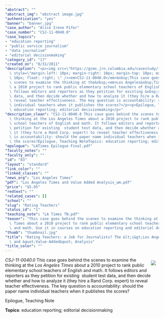 ```yaml
---
"abstract": ""
"abstract_img": "abstract image.jpg"
"authentication": "yes"
"banner": "banner.jpg"
"case_author": "Alice Irene Pifer"
"case_number": "CSJ-11-0040.0"
"case_topics":
- "education reporting"
- "public service journalism"
- "data journalism"
- "editorial decisionmaking"
"category_id": "17"
"created_on": "8/31/2011"
"description": "<p><img src=\"https://gcms.jrn.columbia.edu/casestudy/files/photos/511/abstract%20image.jpg\"\
  \ style=\"margin-left: 10px; margin-right: 10px; margin-top: 10px; margin-bottom:\
  \ 10px; float: right; \" /><em>CSJ-11-0040.0</em>&nbsp;This case goes behind the\
  \ scenes to examine the thinking at the&nbsp;<em>Los Angeles&nbsp;Times</em>&nbsp;about\
  \ a 2010 project to rank public elementary school teachers of English and math.&nbsp;It\
  \ follows editors and reporters as they petition for existing &nbsp;student test\
  \ data, and then decide whether and how to analyze it (they hire a Rand Corp. expert)&nbsp;to\
  \ reveal teacher effectiveness. The key question is accountability: should the paper&nbsp;name\
  \ individual teachers when it publishes the scores?</p><p>Epilogue, Teaching Note</p><p><strong>Topics</strong>:\
  \ education reporting; editorial decisionmaking</p>"
"description_clean": "CSJ-11-0040.0 This case goes behind the scenes to examine the\
  \ thinking at the Los Angeles Times about a 2010 project to rank public elementary\
  \ school teachers of English and math. It follows editors and reporters as they\
  \ petition for existing  student test data, and then decide whether and how to analyze\
  \ it (they hire a Rand Corp. expert) to reveal teacher effectiveness. The key question\
  \ is accountability: should the paper name individual teachers when it publishes\
  \ the scores?Epilogue, Teaching NoteTopics: education reporting; editorial decisionmaking"
"epologue": "LATimes Epilogue Final.pdf"
"faculty_notes": ""
"faculty_only": ""
"id": "83"
"layout": "standard"
"link_color": ""
"linked_classes": ""
"news_org": "Los Angeles Times"
"pdf": "Los Angeles Times and Value Added Analysis_wm.pdf"
"price": "$5.95"
"redtext": ""
"related_cases": []
"school": ""
"slug": "Rating Teachers"
"status_id": "1"
"teaching_note": "LA Times TN.pdf"
"teaser": "This case goes behind the scenes to examine the thinking at the Los Angeles\
  \ Times about a 2010 project to rank public elementary school teachers of English\
  \ and math. Use it in courses on education reporting and editorial decisionmaking. "
"thumb": "thumbnail.jpg"
"title": "Rating Teachers: a Job for Journalists? The &lt;i&gt;Los Angeles Times&lt;/i&gt;\
  \ and &quot;Value-Added&quot; Analysis"
"title_color": ""
---
```

<p><img src="https://gcms.jrn.columbia.edu/casestudy/files/photos/511/abstract%20image.jpg" style="margin-left: 10px; margin-right: 10px; margin-top: 10px; margin-bottom: 10px; float: right; " /><em>CSJ-11-0040.0</em>&nbsp;This case goes behind the scenes to examine the thinking at the&nbsp;<em>Los Angeles&nbsp;Times</em>&nbsp;about a 2010 project to rank public elementary school teachers of English and math.&nbsp;It follows editors and reporters as they petition for existing &nbsp;student test data, and then decide whether and how to analyze it (they hire a Rand Corp. expert)&nbsp;to reveal teacher effectiveness. The key question is accountability: should the paper&nbsp;name individual teachers when it publishes the scores?</p><p>Epilogue, Teaching Note</p><p><strong>Topics</strong>: education reporting; editorial decisionmaking</p>
